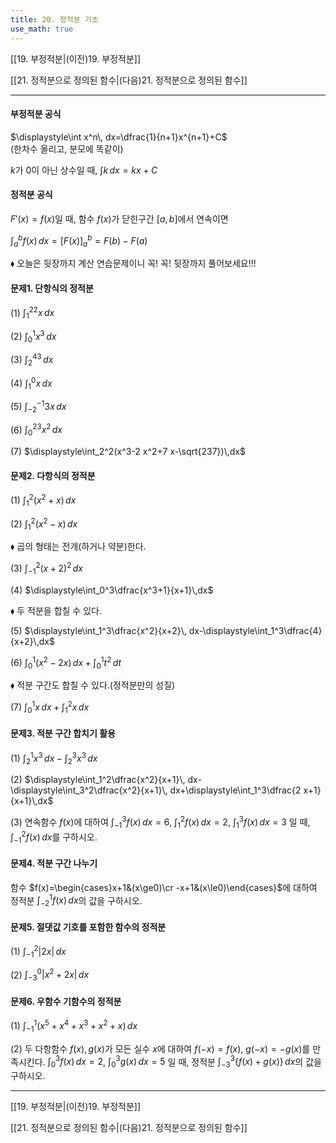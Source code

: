 ```yaml
---
title: 20. 정적분 기초
use_math: true
---
```

[[19. 부정적분|(이전)19. 부정적분]]

[[21. 정적분으로 정의된 함수|(다음)21. 정적분으로 정의된 함수]]

***
#### 부정적분 공식
$\displaystyle\int x^n\, dx=\dfrac{1}{n+1}x^{n+1}+C$\
(한차수 올리고, 분모에 똑같이)

$k$가 0이 아닌 상수일 때, $\displaystyle\int k\,dx=kx+C$

#### 정적분 공식
$F'(x)=f(x)$일 때, 함수 $f(x)$가 닫힌구간 $[a, b]$에서 연속이면

$\displaystyle\int_a^bf(x)\,dx=\bigg[F(x)\bigg]_a^b=F(b)-F(a)$

$\blacklozenge$ 오늘은 뒷장까지 계산 연습문제이니 꼭! 꼭! 뒷장까지 풀어보세요!!!

#### 문제1. 단항식의 정적분

(1) $\displaystyle\int_1^22 x\,dx$

(2) $\displaystyle\int_0^1 x^3\,dx$

(3) $\displaystyle\int _2^43\,dx$

(4) $\displaystyle\int_1^0x\,dx$

(5) $\displaystyle\int_{-2}^{-1}3 x\,dx$

(6) $\displaystyle\int_0^23 x^2\,dx$

(7) $\displaystyle\int_2^2(x^3-2 x^2+7 x-\sqrt{237})\,dx$

#### 문제2. 다항식의 정적분

(1) $\displaystyle\int_1^2 (x^2+x)\,dx$

(2) $\displaystyle\int_1^2(x^2-x)\,dx$

$\blacklozenge$ 곱의 형태는 전개(하거나 약분)한다.

(3) $\displaystyle\int_{-1}^2(x+2)^2\,dx$

(4) $\displaystyle\int_0^3\dfrac{x^3+1}{x+1}\,dx$

$\blacklozenge$ 두 적분을 합칠 수 있다. 

(5) $\displaystyle\int_1^3\dfrac{x^2}{x+2}\, dx-\displaystyle\int_1^3\dfrac{4}{x+2}\,dx$

(6) $\displaystyle\int_0^1 (x^2-2 x)\, dx+\displaystyle\int_0^1 t^2\,dt$

$\blacklozenge$ 적분 구간도 합칠 수 있다.(정적분만의 성질)

(7) $\displaystyle\int_0^1 x\, dx+\displaystyle\int_1^2 x\,dx$



#### 문제3. 적분 구간 합치기 활용

(1) $\displaystyle\int_2^1x^3\, dx-\displaystyle\int_2^3 x^3\,dx$

(2) $\displaystyle\int_1^2\dfrac{x^2}{x+1}\, dx-\displaystyle\int_3^2\dfrac{x^2}{x+1}\, dx+\displaystyle\int_1^3\dfrac{2 x+1}{x+1}\,dx$

(3) 연속함수 $f(x)$에 대하여 $\displaystyle\int_{-1}^3 f(x)\, dx=6$, $\displaystyle\int_1^2 f(x)\, dx=2$, $\displaystyle\int_1^3 f(x)\,dx=3$ 일 때, $\displaystyle\int_{-1}^2 f(x)\,dx$를 구하시오. 

#### 문제4. 적분 구간 나누기

함수 $f(x)=\begin{cases}x+1&(x\ge0)\cr -x+1&(x\le0)\end{cases}$에 대하여 정적분 $\displaystyle\int_{-2}^1 f(x)\,dx$의 값을 구하시오. 

#### 문제5. 절댓값 기호를 포함한 함수의 정적분

(1) $\displaystyle\int_{-1}^2\lvert 2 x\rvert\,dx$

(2) $\displaystyle\int_{-3}^0|x^2+2 x|\,dx$

#### 문제6. 우함수 기함수의 정적분

(1) $\displaystyle\int_{-1}^1(x^5+x^4+x^3+x^2+x)\,dx$

(2) 두 다항함수 $f(x), g(x)$가 모든 실수 $x$에 대하여 $f(-x)=f(x)$, $g(-x)=-g(x)$를 만족시킨다. $\displaystyle\int_0^3 f(x)\,dx=2$, $\displaystyle\int_0^3 g(x)\,dx=5$ 일 때, 정적분 $\displaystyle\int_{-3}^3\lbrace f(x)+g(x)\rbrace\,dx$의 값을 구하시오. 

***

[[19. 부정적분|(이전)19. 부정적분]]

[[21. 정적분으로 정의된 함수|(다음)21. 정적분으로 정의된 함수]]
